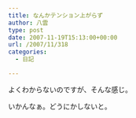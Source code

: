 ```yaml
---
title: なんかテンション上がらず
author: 八雲
type: post
date: 2007-11-19T15:13:00+00:00
url: /2007/11/318
categories:
  - 日記

---
```

よくわからないのですが、そんな感じ。
  
いかんなぁ。どうにかしないと。